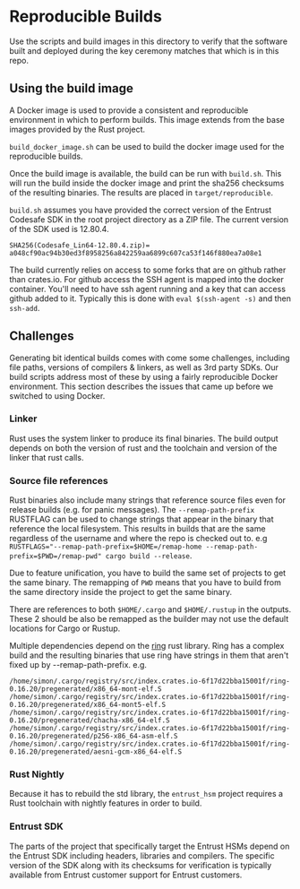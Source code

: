 # Reproducible Builds

Use the scripts and build images in this directory to verify that the software
built and deployed during the key ceremony matches that which is in this repo.

## Using the build image

A Docker image is used to provide a consistent and reproducible environment in
which to perform builds. This image extends from the base images provided by the
Rust project.

`build_docker_image.sh` can be used to build the docker image used for the
reproducible builds.

Once the build image is available, the build can be run with `build.sh`. This
will run the build inside the docker image and print the sha256 checksums
of the resulting binaries. The results are placed in `target/reproducible`.

`build.sh` assumes you have provided the correct version of the Entrust Codesafe SDK in
the root project directory as a ZIP file. The current version of the SDK used is 12.80.4.

```
SHA256(Codesafe_Lin64-12.80.4.zip)= a048cf90ac94b30ed3f8958256a842259aa6899c607ca53f146f880ea7a08e1
```

The build currently relies on access to some forks that are on github rather than
crates.io. For github access the SSH agent is mapped into the docker container.
You'll need to have ssh agent running and a key that can access github added to it.
Typically this is done with `eval $(ssh-agent -s)` and then `ssh-add`.


## Challenges

Generating bit identical builds comes with come some challenges, including
file paths, versions of compilers & linkers, as well as 3rd party SDKs. Our
build scripts address most of these by using a fairly reproducible Docker
environment. This section describes the issues that came up before we
switched to using Docker.

### Linker

Rust uses the system linker to produce its final binaries. The build output
depends on both the version of rust and the toolchain and version of the linker
that rust calls.

### Source file references

Rust binaries also include many strings that reference source files even for
release builds (e.g. for panic messages). The `--remap-path-prefix` RUSTFLAG can
be used to change strings that appear in the binary that reference the local
filesystem. This results in builds that are the same regardless of the username
and where the repo is checked out to. e.g
`RUSTFLAGS="--remap-path-prefix=$HOME=/remap-home
--remap-path-prefix=$PWD=/remap-pwd" cargo build --release`.

Due to feature unification, you have to build the same set of projects to get the
same binary. The remapping of `PWD` means that you have to build from the same
directory inside the project to get the same binary.

There are references to both `$HOME/.cargo` and `$HOME/.rustup` in the outputs. These
2 should be also be remapped as the builder may not use the default locations
for Cargo or Rustup.

Multiple dependencies depend on the [ring](https://github.com/briansmith/ring)
rust library. Ring has a complex build and the resulting binaries that use ring
have strings in them that aren't fixed up by --remap-path-prefix. e.g.

```
/home/simon/.cargo/registry/src/index.crates.io-6f17d22bba15001f/ring-0.16.20/pregenerated/x86_64-mont-elf.S
/home/simon/.cargo/registry/src/index.crates.io-6f17d22bba15001f/ring-0.16.20/pregenerated/x86_64-mont5-elf.S
/home/simon/.cargo/registry/src/index.crates.io-6f17d22bba15001f/ring-0.16.20/pregenerated/chacha-x86_64-elf.S
/home/simon/.cargo/registry/src/index.crates.io-6f17d22bba15001f/ring-0.16.20/pregenerated/p256-x86_64-asm-elf.S
/home/simon/.cargo/registry/src/index.crates.io-6f17d22bba15001f/ring-0.16.20/pregenerated/aesni-gcm-x86_64-elf.S
```

### Rust Nightly

Because it has to rebuild the std library, the `entrust_hsm` project requires a
Rust toolchain with nightly features in order to build.

### Entrust SDK

The parts of the project that specifically target the Entrust HSMs depend on the
Entrust SDK including headers, libraries and compilers. The specific version of
the SDK along with its checksums for verification is typically available from
Entrust customer support for Entrust customers.
